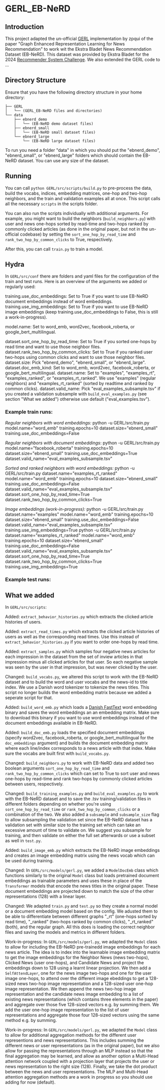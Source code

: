 # GERL_EB-NeRD

## Introduction
This project adapted the un-official [GERL](https://github.com/zpqiu/GERL/tree/main) implementation by zpqui of the paper "Graph Enhanced Representation Learning for News Recommendation" to work wit the Ekstra Bladet News Recommendation Dataset (EB-NeRD). 
This dataset was provided by Ekstra Bladet for the 2024 [Recommender System Challenge](https://recsys.eb.dk/#about). We also extended the GERL code to ...

## Directory Structure
Ensure that you have the following directory structure in your home directory:

```
├── GERL
│   └── (GERL_EB-NeRD files and directories)
└── data
    ├── ebnerd_demo
    │   └── (EB-NeRD demo dataset files)
    ├── ebnerd_small
    │   └── (EB-NeRD small dataset files)
    └── ebnerd_large
        └── (EB-NeRD large dataset files)
```

To run you need a folder "data" in which you should put the "ebnerd_demo", "ebnerd_small", or "ebnerd_large" folders which should contain the EB-NeRD dataset. You can use any size of the dataset. 

## Running

You can call `python GERL/src/scripts/build.py` to pre-process the data, build the vocabs, indices, embedding matrices, one-hop and two-hop neighbors, and the train and validation examples all at once. This script calls all the necessary `scripts` in the scripts folder.

You can also run the scripts individually with additional arguments. For example, you might want to build the neighbors (`build_neighbors.py`) with user and news one-hops sorted by read-time and two-hops ranked by commonly clicked articles (as done in the original paper, but not in the un-official codebase) by setting the `sort_one_hop_by_read_time` and `rank_two_hop_by_common_clicks` to True, respectively.

After this, you can call `train.py` to train a model.

## Hydra

In `GERL/src/conf` there are folders and yaml files for the configuration of the train and test runs. Here is an overview of the arguments we added or regularly used:

training.use_doc_embeddings: Set to True if you want to use EB-NeRD document embeddings instead of word embeddings.
training.use_img_embeddings: Set to True if you want to use EB-NeRD image embeddings (keep training.use_doc_embeddings to False, this is still a work-in-progress).

model.name: Set to word_emb, word2vec, facebook_roberta, or google_bert_multilingual.

dataset.sort_one_hop_by_read_time: Set to True if you sorted one-hops by read time and want to use those neighbor files.
dataset.rank_two_hop_by_common_clicks: Set to True if you ranked user two-hops using common clicks and want to use those neighbor files.
dataset.size: Pick "ebnerd_demo", "ebnerd_small", or "ebnerd_large".
dataset.doc_emb_kind: Set to word_emb, word2vec, facebook_roberta, or google_bert_multilingual.
dataset.name: Set to "examples", "examples_rt", "examples_ranked", or "examples_rt_ranked". We use "examples" (regular neighbors) and "examples_rt_ranked" (sorted by readtime and ranked by common clicks).
dataset.valid_name: Pick "eval_examples_subsample.tsv" if you created a validation subsample with `build_eval_examples.py` (see section "What we added") otherwise use default ("eval_examples.tsv").

### Example train runs:

*Regular neighbors with word embeddings:*
python -u GERL/src/train.py model.name="word_emb" training.epochs=10 dataset.size="ebnerd_small" training.use_doc_embeddings=False

*Regular neighbors with document embeddings*:
python -u GERL/src/train.py model.name="facebook_roberta" training.epochs=10 dataset.size="ebnerd_small" training.use_doc_embeddings=True dataset.valid_name="eval_examples_subsample.tsv"

*Sorted and ranked neighbors with word embeddings:*
python -u GERL/src/train.py dataset.name="examples_rt_ranked" model.name="word_emb" training.epochs=10 dataset.size="ebnerd_small" training.use_doc_embeddings=False dataset.valid_name="eval_examples_subsample.tsv" dataset.sort_one_hop_by_read_time=True dataset.rank_two_hop_by_common_clicks=True

*Image embeddings (work-in-progress):*
python -u GERL/src/train.py dataset.name="examples" model.name="word_emb" training.epochs=10 dataset.size="ebnerd_small" training.use_doc_embeddings=False dataset.valid_name="eval_examples_subsample.tsv" training.use_img_embeddings=True
python -u GERL/src/train.py dataset.name="examples_rt_ranked" model.name="word_emb" training.epochs=10 dataset.size="ebnerd_small" training.use_doc_embeddings=False dataset.valid_name="eval_examples_subsample.tsv" dataset.sort_one_hop_by_read_time=True dataset.rank_two_hop_by_common_clicks=True training.use_img_embeddings=True

### Example test runs:



## What we added

In `GERL/src/scripts`:

Added: `extract_behavior_histories.py` which extracts the clicked article histories of users.

Added: `extract_read_times.py` which extracts the clicked article histories of users as well as the corresponding read times. Use this instead of `extract_behavior_histories.py` if you want to order one-hops by read time. 

Added: `extract_samples.py` which samples four negative news articles for each impression in the dataset from the set of inview articles in that impression minus all clicked articles for that user. So each negative sample was seen by the user in that impression, but was never clicked by the user.

Changed: `build_vocabs.py`, we altered this script to work with the EB-NeRD dataset and to build the word and user vocabs and the news-id to title index. We use a Danish word tokenizer to tokenize the news titles. This script no longer builds the word embedding matrix because we added a seperate script for that.

Added: `build_word_emb.py` which loads a [Danish FastText](https://fasttext.cc/docs/en/crawl-vectors.html) word embedding binary and saves the word embeddings an an embedding matrix. Make sure to download this binary if you want to use word embeddings instead of the document embeddings available in EB-NeRD.

Added: `build_doc_emb.py` loads the specified document embeddings (specify word2vec, facebook_roberta, or google_bert_multilingual for the `doc_embeddings` argument) and builds the document embedding matrix where each line/index corresponds to a news article with that index. Make sure the vocabs are built first with `build_vocabs.py`.

Changed: `build_neighbors.py` to work with EB-NeRD data and added two boolean arguments `sort_one_hop_by_read_time` and `rank_two_hop_by_common_clicks` which can set to True to sort user and news one-hops by read-time and rank two-hops by commonly clicked articles between users, respectively.

Changed: `build_training_examples.py` and `build_eval_examples.py` to work with the EB-NeRD dataset and to save the .tsv training/validation files in different folders depending on whether you're using `sort_one_hop_by_read_time` or `rank_two_hop_by_common_clicks` or a combination of the two. We also added a `subsample` and `subsample_size` flag to allow subsampling the validation set since the EB-NeRD dataset has a validation set with similar size to the training set which can take an excessive amount of time to validate on. We suggest you subsample for training, and then validate on either the full set afterwards or use a subset as well in `test.py`.

Added: `build_image_emb.py` which extracts the EB-NeRD image embeddings and creates an image embedding matrix using the news vocab which can be used during training.

Changed: In `GERL/src/models/gerl.py`, we added a `ModelDocEmb` class which functions similarly to the original `Model` class but loads pretrained document embeddings as trainable parameters and uses these in place of the `Transformer` models that encode the news titles in the original paper. These document embeddings are projected down to match the size of the other representations (128) with a linear layer.

Changed: We adapted `train.py` and `test.py` so they create a normal model or a document embedding model based on the config. We adusted them to be able to differentiate between different graphs "_rt" (one-hops sorted by read time), "_ranked" (two-hops ranked by common clicks), "_rt_ranked" (both), and the regular graph. All this does is loading the correct neighbor files and saving the models and metrics in different folders. 

Work-in-progress: In `GERL/src/models/gerl.py`, we adapted the `Model` class to allow for including the EB-NeRD pre-trainedd image embeddings for each news article. The idea is to index into the learnable image embedding matrix to get the image embeddings for the Neighbor News (news two-hops), Clicked News (user one-hops), and Candidate News and project the embeddings down to 128 using a learnt linear projection. We then add a `SelfAttendLayer`, one for the news image two-hops and one for the user image one-hops, to attend over the different image ebeddings to get a 128-sized news two-hop image representation and a 128-sized user one-hop image representation. We then append the news two-hop image representation and the candidate news image embedding to a list of existing news representations (which contains three elements in the paper) and aggregate over those five 128-sized vectors e.g. by summing them. We add the user one-hop image representation to the list of user representations and aggregate those four 128-sized vectors using the same method e.g. by summing.

Work-in-progress: In `GERL/src/models/gerl.py`, we adapted the `Model` class to allow for additional aggregation methods for the different user representions and news representations. This includes summing the different news or user representations (as in the original paper), but we also allow for passing the representations through an MLP instead so that the final aggregation may be learned, and allow as another option a Multi-Head attention network coupled with a projection layer that projects the user or news representation to the right size (128). Finally, we take the dot product between the news and user representations. The MLP and Multi-Head attention aggregation methods are a work in progress so you should use adding for now (default).

